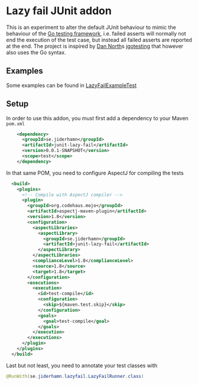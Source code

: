 # Lazy fail JUnit addon

This is an experiment to alter the default JUnit behaviour to mimic the behaviour of the [Go testing framework](https://golang.org/pkg/testing/),
i.e. failed asserts will normally not end the execution of the test case, but instead all failed asserts are reported
at the end. The project is inspired by [Dan North](http://dannorth.net/)s [jgotesting](https://gitlab.com/tastapod/jgotesting) that however
also uses the Go syntax.

## Examples

Some examples can be found in [LazyFailExampleTest](junit-lazy-fail-example/src/test/java/se/jiderhamn/lazyfail/LazyFailExampleTest.java)

## Setup

In order to use this addon, you must first add a dependency to your Maven `pom.xml`
```xml
    <dependency>
      <groupId>se.jiderhamn</groupId>
      <artifactId>junit-lazy-fail</artifactId>
      <version>0.0.1-SNAPSHOT</version>
      <scope>test</scope>
    </dependency>
```

In that same POM, you need to configure AspectJ for compiling the tests
```xml
  <build>
    <plugins>
      <!-- Compile with AspectJ compiler -->
      <plugin>
        <groupId>org.codehaus.mojo</groupId>
        <artifactId>aspectj-maven-plugin</artifactId>
        <version>1.8</version>
        <configuration>
          <aspectLibraries>
            <aspectLibrary>
              <groupId>se.jiderhamn</groupId>
              <artifactId>junit-lazy-fail</artifactId>
            </aspectLibrary>
          </aspectLibraries>
          <complianceLevel>1.8</complianceLevel>
          <source>1.8</source>
          <target>1.8</target>
        </configuration>
        <executions>
          <execution>
            <id>test-compile</id>
            <configuration>
              <skip>${maven.test.skip}</skip>
            </configuration>
            <goals>
              <goal>test-compile</goal>
            </goals>
          </execution>
        </executions>
      </plugin>
    </plugins>
  </build>
```

Last but not least, you need to annotate your test classes with
```java
@RunWith(se.jiderhamn.lazyfail.LazyFailRunner.class)
```
